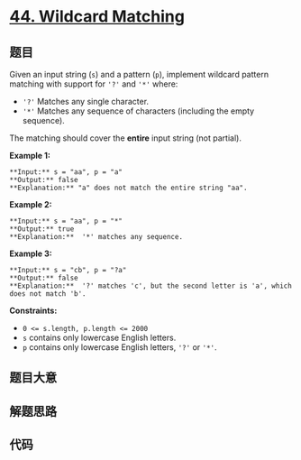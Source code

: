 # [44. Wildcard Matching](https://leetcode.com/problems/wildcard-matching)

## 题目

Given an input string (`s`) and a pattern (`p`), implement wildcard pattern
matching with support for `'?'` and `'*'` where:

  * `'?'` Matches any single character.
  * `'*'` Matches any sequence of characters (including the empty sequence).

The matching should cover the **entire** input string (not partial).



**Example 1:**

    
    
    **Input:** s = "aa", p = "a"
    **Output:** false
    **Explanation:** "a" does not match the entire string "aa".
    

**Example 2:**

    
    
    **Input:** s = "aa", p = "*"
    **Output:** true
    **Explanation:**  '*' matches any sequence.
    

**Example 3:**

    
    
    **Input:** s = "cb", p = "?a"
    **Output:** false
    **Explanation:**  '?' matches 'c', but the second letter is 'a', which does not match 'b'.
    



**Constraints:**

  * `0 <= s.length, p.length <= 2000`
  * `s` contains only lowercase English letters.
  * `p` contains only lowercase English letters, `'?'` or `'*'`.


## 题目大意

## 解题思路

## 代码

```javascript

```
